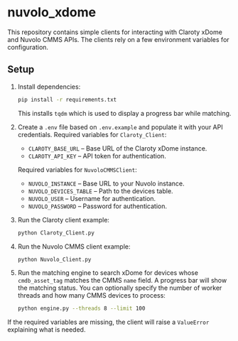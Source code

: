 # nuvolo_xdome

This repository contains simple clients for interacting with Claroty xDome and Nuvolo CMMS APIs. The clients rely on a few environment variables for configuration.

## Setup

1. Install dependencies:
   ```bash
   pip install -r requirements.txt
   ```
   This installs `tqdm` which is used to display a progress bar while matching.

2. Create a `.env` file based on `.env.example` and populate it with your API credentials.
   Required variables for `Claroty_Client`:
   - `CLAROTY_BASE_URL` – Base URL of the Claroty xDome instance.
   - `CLAROTY_API_KEY` – API token for authentication.

   Required variables for `NuvoloCMMSClient`:
   - `NUVOLO_INSTANCE` – Base URL to your Nuvolo instance.
   - `NUVOLO_DEVICES_TABLE` – Path to the devices table.
   - `NUVOLO_USER` – Username for authentication.
   - `NUVOLO_PASSWORD` – Password for authentication.

3. Run the Claroty client example:
   ```bash
   python Claroty_Client.py
   ```

4. Run the Nuvolo CMMS client example:
   ```bash
   python Nuvolo_Client.py
   ```

5. Run the matching engine to search xDome for devices whose `cmdb_asset_tag` matches the CMMS `name` field.
   A progress bar will show the matching status.
   You can optionally specify the number of worker threads and how many CMMS devices to process:
   ```bash
   python engine.py --threads 8 --limit 100
   ```

If the required variables are missing, the client will raise a `ValueError` explaining what is needed.
